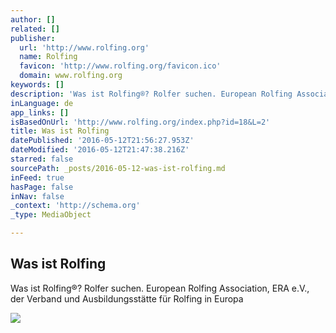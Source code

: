 ```yaml
---
author: []
related: []
publisher:
  url: 'http://www.rolfing.org'
  name: Rolfing
  favicon: 'http://www.rolfing.org/favicon.ico'
  domain: www.rolfing.org
keywords: []
description: 'Was ist Rolfing®? Rolfer suchen. European Rolfing Association, ERA e.V., der Verband und Ausbildungsstätte für Rolfing in Europa'
inLanguage: de
app_links: []
isBasedOnUrl: 'http://www.rolfing.org/index.php?id=18&L=2'
title: Was ist Rolfing
datePublished: '2016-05-12T21:56:27.953Z'
dateModified: '2016-05-12T21:47:38.216Z'
starred: false
sourcePath: _posts/2016-05-12-was-ist-rolfing.md
inFeed: true
hasPage: false
inNav: false
_context: 'http://schema.org'
_type: MediaObject

---
```

<article style=""><h1>Was ist Rolfing</h1><p>Was ist Rolfing®? Rolfer suchen. European Rolfing Association, ERA e.V., der Verband und Ausbildungsstätte für Rolfing in Europa</p><img src="http://www.rolfing.org/fileadmin/images/user-content/ida_rolf_nr_48_226i.jpg" /></article>